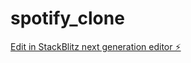 # spotify_clone

[Edit in StackBlitz next generation editor ⚡️](https://stackblitz.com/~/github.com/beastm32/spotify_clone)